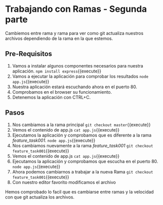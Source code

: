 # Trabajando con Ramas - Segunda parte #
Cambiemos entre rama y rama para ver como git actualiza nuestros archivos dependiendo de la rama en la que estemos.

## Pre-Requisitos ##
1. Vamos a instalar algunos componentes necesarios para nuestra aplicación.
`npm install express`{{execute}}
2. Vamos a ejecutar la aplicación para comprobar los resultados
`node app.js`{{execute}}
3. Nuestra aplicación estará escuchando ahora en el puerto 80.
4. Comprobamos en el browser su funcionamiento.
5. Detenemos la aplicación con CTRL+C.

## Pasos ##

1. Nos cambiamos a la rama principal
 `git checkout master`{{execute}}
2. Vemos el contenido de app.js
  `cat app.js`{{execute}}
3. Ejecutamos la aplicación y comprobamos que es diferente a la rama *feature_task001*.
`node app.js`{{execute}}
4. Nos cambiamos nuevamente a la rama *feature_task001*
   `git checkout feature_task001`{{execute}}
5. Vemos el contenido de app.js
  `cat app.js`{{execute}}
6. Ejecutamos la aplicación y comprobamos que escucha en el puerto 80.
   `node app.js`{{execute}}
7. Ahora podemos cambiarnos a trabajar a la nueva Rama
   `git checkout feature_task001`{{execute}}
8. Con nuestro editor favorito modificamos el archivo
  
Hemos comprobado lo facil que es cambiarse entre ramas y la velocidad con que git actualiza los archivos.